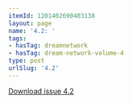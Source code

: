 ```yaml
---
itemId: 1201402690403138
layout: page
name: '4.2: '
tags:
- hasTag: dreamnetwork
- hasTag: dream-network-volume-4
type: post
urlSlug: '4.2'
---
```

<a href="files/pdfs/Volume_4/4.2-The-Dream-Network_Volume-4_Issue-2.pdf" download="">Download issue 4.2</a>